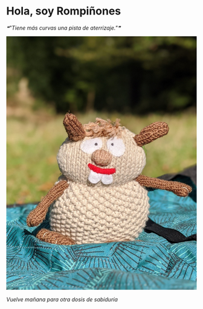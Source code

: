 # Hola, soy Rompiñones

<!--STARTS_HERE_QUOTE_README-->
<i>❝"Tiene más curvas una pista de aterrizaje."❞</i>
<!--ENDS_HERE_QUOTE_README-->

<!--START_SECTION:update_image-->
![alt text](https://raw.githubusercontent.com/focaalvarez/rompinones/main/.github/images/00100lrPORTRAIT_00100_BURST20211009120209783_COVER.jpg?raw=true)
<!--END_SECTION:update_image-->

*Vuelve mañana para otra dosis de sabiduría*
